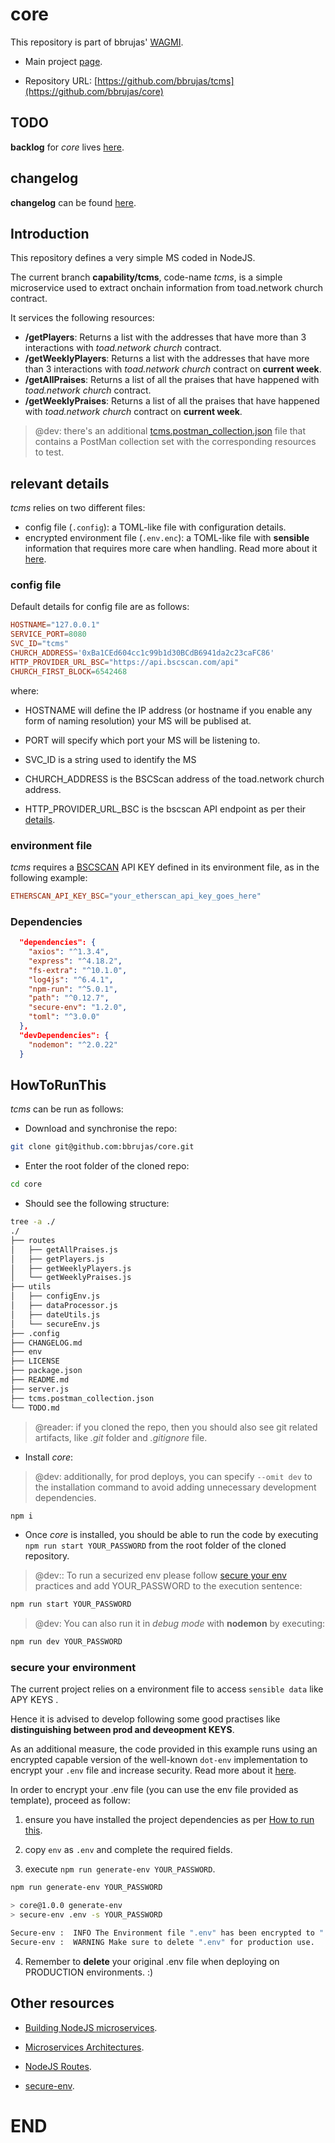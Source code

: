 # core

This repository is part of bbrujas' [WAGMI](https://github.com/bbrujas).

- Main project [page](https://github.com/bbrujas).

- Repository URL: [https://github.com/bbrujas/tcms](https://github.com/bbrujas/core)

## TODO

**backlog** for *core* lives [here](./TODO.md).

## changelog

**changelog** can be found [here](./CHANGELOG.md).

## Introduction

This repository defines a very simple MS coded in NodeJS.

The current branch **capability/tcms**, code-name *tcms*, is a simple microservice used to extract onchain information from toad.network church contract.

It services the following resources:

- **/getPlayers**: Returns a list with the addresses that have more than 3 interactions with *toad.network church* contract.
- **/getWeeklyPlayers**: Returns a list with the addresses that have more than 3 interactions with *toad.network church* contract on **current week**.
- **/getAllPraises**: Returns a list of all the praises that have happened with *toad.network church* contract.
- **/getWeeklyPraises**: Returns a list of all the praises that have happened with *toad.network church* contract on **current week**.

> @dev: there's an additional [tcms.postman_collection.json](./tcms.postman_collection.json) file that contains a PostMan collection set with the corresponding resources to test.

## relevant details

*tcms* relies on two different files:

- config file (`.config`): a TOML-like file with configuration details.
- encrypted environment file (`.env.enc`): a TOML-like file with **sensible** information that requires more care when handling. Read more about it [here](#secure-your-environment).

### config file

Default details for config file are as follows:

```toml
HOSTNAME="127.0.0.1"
SERVICE_PORT=8080
SVC_ID="tcms"
CHURCH_ADDRESS='0xBa1CEd604cc1c99b1d30BCdB6941da2c23caFC86'
HTTP_PROVIDER_URL_BSC="https://api.bscscan.com/api"
CHURCH_FIRST_BLOCK=6542468
```

where:

- HOSTNAME will define the IP address (or hostname if you enable any form of naming resolution) your MS will be publised at.

- PORT will specify which port your MS will be listening to.

- SVC_ID is a string used to identify the MS

- CHURCH_ADDRESS is the BSCScan address of the toad.network church address.

- HTTP_PROVIDER_URL_BSC is the bscscan API endpoint as per their [details](https://docs.bscscan.com/getting-started/endpoint-urls).

### environment file

*tcms* requires a [BSCSCAN](https://bscscan.com) API KEY defined in its environment file, as in the following example:

```toml
ETHERSCAN_API_KEY_BSC="your_etherscan_api_key_goes_here"
```

### Dependencies

```json
  "dependencies": {
    "axios": "^1.3.4",
    "express": "^4.18.2",
    "fs-extra": "^10.1.0",
    "log4js": "^6.4.1",
    "npm-run": "^5.0.1",
    "path": "^0.12.7",
    "secure-env": "1.2.0",
    "toml": "^3.0.0"
  },
  "devDependencies": {
    "nodemon": "^2.0.22"
  }
```

## HowToRunThis

*tcms* can be run as follows:

- Download and synchronise the repo:

```sh
git clone git@github.com:bbrujas/core.git
```

- Enter the root folder of the cloned repo:

```sh
cd core
```

- Should see the following structure:

```sh
tree -a ./
./
├── routes
│   ├── getAllPraises.js
│   ├── getPlayers.js
│   ├── getWeeklyPlayers.js
│   └── getWeeklyPraises.js
├── utils
│   ├── configEnv.js
│   ├── dataProcessor.js
│   ├── dateUtils.js
│   └── secureEnv.js
├── .config
├── CHANGELOG.md
├── env
├── LICENSE
├── package.json
├── README.md
├── server.js
├── tcms.postman_collection.json
└── TODO.md
```
> @reader: if you cloned the repo, then you should also see git related artifacts, like *.git* folder and *.gitignore* file. 

- Install *core*:
> @dev: additionally, for prod deploys, you can specify `--omit dev` to the installation command to avoid adding unnecessary development dependencies.

```sh
npm i
```

- Once *core* is installed, you should be able to run the code by executing `npm run start YOUR_PASSWORD` from the root folder of the cloned repository.

> @dev:: To run a securized env please follow [secure your env](#secure-your-environment) practices and add YOUR_PASSWORD to the execution sentence:

```sh
npm run start YOUR_PASSWORD
```

> @dev: You can also run it in *debug mode* with **nodemon** by executing:

```sh
npm run dev YOUR_PASSWORD
```

### secure your environment  

The current project relies on a environment file to access `sensible data` like APY KEYS .

Hence it is advised to develop following some good practises like **distinguishing between prod and deveopment KEYS**.

As an additional measure, the code provided in this example runs using an encrypted capable version of the well-known `dot-env` implementation to encrypt your `.env` file and increase security. Read more about it [here](https://github.com/kunalpanchal/secure-env).

In order to encrypt your .env file (you can use the env file provided as template), proceed as follow: 

1. ensure you have installed the project dependencies as per [How to run this](#howto-run-this).  

2. copy `env` as `.env` and complete the required fields.  

3. execute `npm run generate-env YOUR_PASSWORD`. 

```sh  
npm run generate-env YOUR_PASSWORD

> core@1.0.0 generate-env  
> secure-env .env -s YOUR_PASSWORD  

Secure-env :  INFO The Environment file ".env" has been encrypted to ".env.enc".  
Secure-env :  WARNING Make sure to delete ".env" for production use.  
```  

4. Remember to **delete** your original .env file when deploying on PRODUCTION environments. :)  

## Other resources

- [Building NodeJS microservices](https://blog.logrocket.com/building-microservices-node-js/).

- [Microservices Architectures](https://codeforgeek.com/microservices-nodejs/).

- [NodeJS Routes](https://developer.mozilla.org/en-US/docs/Learn/Server-side/Express_Nodejs/routes).

- [secure-env](https://github.com/kunalpanchal/secure-env).

# END